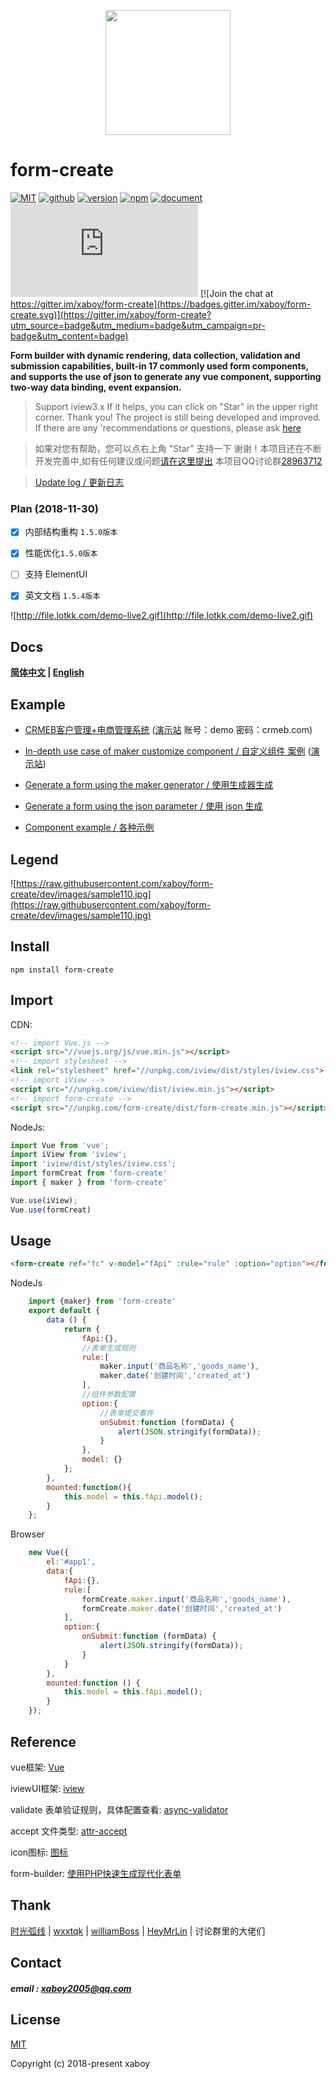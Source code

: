 <p align="center">
    <a href="http://www.form-create.com">
        <img width="200" src="http://file.lotkk.com/form-create.png">
    </a>
</p>


# form-create

[![MIT](https://img.shields.io/badge/License-MIT-yellow.svg)](https://github.com/xaboy/form-create/blob/master/LICENSE)
[![github](https://img.shields.io/badge/Author-xaboy-blue.svg)](https://github.com/xaboy)
[![version](https://badge.fury.io/js/form-create.svg)](https://www.npmjs.com/package/form-create)
[![npm](https://img.shields.io/npm/dt/form-create.svg)](https://www.npmjs.com/package/form-create)
[![document](https://img.shields.io/badge/Doc-welcome-red.svg)](http://www.form-create.com)
[![JS gzip size](http://img.badgesize.io/https://cdn.jsdelivr.net/gh/xaboy/form-create/dist/form-create.min.js?compression=gzip&amp;label=gzip%20size&amp;style=flat-square)](https://www.npmjs.com/package/form-create) [![Join the chat at https://gitter.im/xaboy/form-create](https://badges.gitter.im/xaboy/form-create.svg)](https://gitter.im/xaboy/form-create?utm_source=badge&utm_medium=badge&utm_campaign=pr-badge&utm_content=badge)


**Form builder with dynamic rendering, data collection, validation and submission capabilities, built-in 17 commonly used form components, and supports the use of json to generate any vue component, supporting two-way data binding, event expansion.**


>  Support iview3.x
>  If it helps, you can click on "Star" in the upper right corner. Thank you!
>  The project is still being developed and improved. If there are any 'recommendations or questions, please ask [here](https://github.com/xaboy/form-create/issues/new)
>

>  如果对您有帮助，您可以点右上角 "Star" 支持一下 谢谢！本项目还在不断开发完善中,如有任何建议或问题[请在这里提出](https://github.com/xaboy/form-create/issues/new)
>  本项目QQ讨论群[28963712](https://jq.qq.com/?_wv=1027&k=54aKUVw)

> [Update log / 更新日志](http://www.form-create.com/guide/update.html)




### Plan (2018-11-30)
- [x] 内部结构重构 `1.5.0版本`

- [x] 性能优化`1.5.0版本`

- [ ] 支持 ElementUI

- [x] 英文文档 `1.5.4版本`



![http://file.lotkk.com/demo-live2.gif](http://file.lotkk.com/demo-live2.gif)



## Docs

**[简体中文](http://www.form-create.com/) | [English](http://www.form-create.com/en/)**



## Example

- [CRMEB客户管理+电商管理系统](https://gitee.com/ZhongBangKeJi/CRMEB) ([演示站](http://demo25.crmeb.net) 账号：demo 密码：crmeb.com)

- [In-depth use case of maker customize component / 自定义组件 案例](https://github.com/HeyMrLin/fc-demo) ([演示站](http://jeekweb.pro/form-create-demo))

- [Generate a form using the maker generator / 使用生成器生成](https://jsrun.net/NQhKp/edit)

- [Generate a form using the json parameter / 使用 json 生成](https://jsrun.net/NQhKp/edit)

- [Component example / 各种示例](https://jsrun.net/user/xaboy)




## Legend

![https://raw.githubusercontent.com/xaboy/form-create/dev/images/sample110.jpg](https://raw.githubusercontent.com/xaboy/form-create/dev/images/sample110.jpg)



## Install

```shell
npm install form-create
```


## Import

CDN:
```html
<!-- import Vue.js -->
<script src="//vuejs.org/js/vue.min.js"></script>
<!-- import stylesheet -->
<link rel="stylesheet" href="//unpkg.com/iview/dist/styles/iview.css">
<!-- import iView -->
<script src="//unpkg.com/iview/dist/iview.min.js"></script>
<!-- import form-create -->
<script src="//unpkg.com/form-create/dist/form-create.min.js"></script>

```
NodeJs:
```js
import Vue from 'vue';
import iView from 'iview';
import 'iview/dist/styles/iview.css';
import formCreat from 'form-create'
import { maker } from 'form-create'

Vue.use(iView);
Vue.use(formCreat)
```


## Usage

```html
<form-create ref="fc" v-model="fApi" :rule="rule" :option="option"></form-create>
```
NodeJs
```javascript
    import {maker} from 'form-create'
    export default {
        data () {
            return {
                fApi:{},
                //表单生成规则
                rule:[
                    maker.input('商品名称','goods_name'),
                    maker.date('创建时间','created_at')
                ],
                //组件参数配置
                option:{
                    //表单提交事件
                    onSubmit:function (formData) {
                        alert(JSON.stringify(formData));
                    }
                },
                model: {}
            };
        },
        mounted:function(){
            this.model = this.fApi.model();
        }
    };
```
Browser
```javascript
    new Vue({
        el:'#app1',
        data:{
            fApi:{},
            rule:[
                formCreate.maker.input('商品名称','goods_name'),
                formCreate.maker.date('创建时间','created_at')
            ],
            option:{
                onSubmit:function (formData) {
                    alert(JSON.stringify(formData));
                }
            }
        },
        mounted:function () {
            this.model = this.fApi.model();
        }
    });
```

## Reference

vue框架: [Vue](https://github.com/vuejs/vue)

iviewUI框架: [iview](https://github.com/iview/iview)

validate 表单验证规则，具体配置查看: [async-validator](https://github.com/yiminghe/async-validator)

accept 文件类型:  [attr-accept](https://developer.mozilla.org/en-US/docs/Web/HTML/Element/input#attr-accept)

icon图标: [图标](https://www.iviewui.com/components/icon#示例)

form-builder: [使用PHP快速生成现代化表单](https://github.com/xaboy/form-builder)


## Thank

[时光弧线](https://github.com/shiguanghuxian)  |  [wxxtqk](https://github.com/wxxtqk)  |  [williamBoss](https://github.com/williamBoss) | [HeyMrLin](https://github.com/HeyMrLin) | 讨论群里的大佬们



## Contact

##### email : xaboy2005@qq.com



## License

[MIT](http://opensource.org/licenses/MIT)

Copyright (c) 2018-present xaboy
